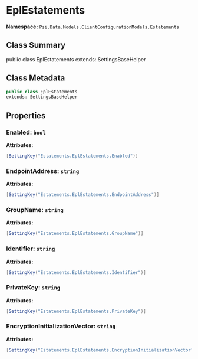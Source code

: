 # EplEstatements

**Namespace:** `Psi.Data.Models.ClientConfigurationModels.Estatements`

## Class Summary

public class EplEstatements
extends: SettingsBaseHelper

## Class Metadata

```typescript
public class EplEstatements
extends: SettingsBaseHelper
```

## Properties

### Enabled: `bool`



**Attributes:**
```csharp
[SettingKey("Estatements.EplEstatements.Enabled")]
```

### EndpointAddress: `string`



**Attributes:**
```csharp
[SettingKey("Estatements.EplEstatements.EndpointAddress")]
```

### GroupName: `string`



**Attributes:**
```csharp
[SettingKey("Estatements.EplEstatements.GroupName")]
```

### Identifier: `string`



**Attributes:**
```csharp
[SettingKey("Estatements.EplEstatements.Identifier")]
```

### PrivateKey: `string`



**Attributes:**
```csharp
[SettingKey("Estatements.EplEstatements.PrivateKey")]
```

### EncryptionInitializationVector: `string`



**Attributes:**
```csharp
[SettingKey("Estatements.EplEstatements.EncryptionInitializationVector")]
```
